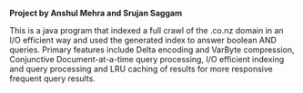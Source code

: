 <b>Project by Anshul Mehra and Srujan Saggam</b>

This is a java program that indexed a full crawl of the .co.nz domain in an I/O efficient way and used the generated index to answer boolean AND queries.
Primary features include Delta encoding and VarByte compression, Conjunctive Document-at-a-time query processing, I/O efficient indexing and query processing 
and LRU caching of results for more responsive frequent query results.
